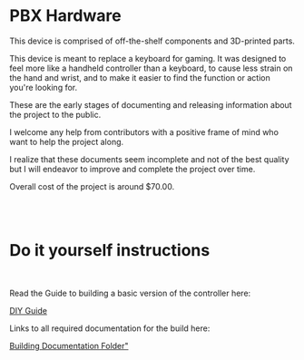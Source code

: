 <!DOCTYPE html>
<html lang="en">
<head>
    <meta charset="UTF-8">
    <meta name="viewport" content="width=device-width, initial-scale=1.0">
  
</head>
<body>
    <h1>PBX Hardware</h1>
<p>This device is comprised of off-the-shelf components and 3D-printed parts.<br></p>
<p>This device is meant to replace a keyboard for gaming. It was designed to feel more like a handheld controller than a keyboard, to cause less strain on the hand and wrist, and to make it easier to find the function or action you're looking for.<br></p>
    <p>These are the early stages of documenting and releasing information about the project to the public.</p>
    <p>I welcome any help from contributors with a positive frame of mind who want to help the project along.</p>
    <p>I realize that these documents seem incomplete and not of the best quality but I will endeavor to improve and complete the project over time.</p>
 <p>Overall cost of the project is around $70.00.</p>
<br>
<br>

 
<h1>Do it yourself instructions</h1><br/>
  <p>Read the Guide to building a basic version of the controller here:  <br></p>
 <a href="https://github.com/MortoDeZiro/PBX-Hardware/blob/main/Building%20Documentation/DIY%20Guide%20for%20the%20PBX%20Gaming%20controller.pdf" target="_blank">DIY Guide</a>
  <p>Links to all required documentation for the build here:  <br></p>
<a href="https://github.com/MortoDeZiro/PBX-Hardware/tree/main/Building%20Documentation" target="_blank">Building Documentation Folder"</a>
</body>
</html>
